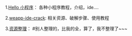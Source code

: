 1.[Hello 小程序](http://www.helloxcx.com/)：
各种小程序教程，介绍，ide....

2.[weapp-ide-crack](https://github.com/gavinkwoe/weapp-ide-crack):
	相关资源、破解步骤、使用教程
	
3.[资源整理](https://github.com/justjavac/awesome-wechat-weapp)：
#别人整理的，比我的全，算了，我不整理了~~~

